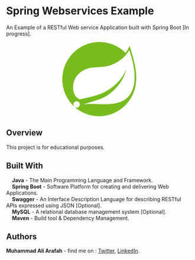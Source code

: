 # Spring Webservices Example
An Example of a RESTful Web service Application built with Spring Boot [In progress].
<p align="center">
  <img  src="src/main/resources/static/images/spring.svg" width="200" height="200"/>
</p>

## Overview  
This project is for educational purposes.
 
## Built With  
&nbsp;&nbsp;&nbsp;&nbsp;**Java** - The Main Programming Language and Framework.  
&nbsp;&nbsp;&nbsp;&nbsp;**Spring Boot** - Software Platform for creating and delivering Web Applications.  
&nbsp;&nbsp;&nbsp;&nbsp;**Swagger** - An Interface Description Language for describing RESTful APIs expressed using JSON [Optional].  
&nbsp;&nbsp;&nbsp;&nbsp;**MySQL** - A relational database management system [Optional].  
&nbsp;&nbsp;&nbsp;&nbsp;**Maven** - Build tool & Dependency Management.  

## Authors  
   **Muhammad Ali Arafah** - find me on : [Twitter](https://twitter.com/ZaTribune), [LinkedIn](https://www.linkedin.com/in/zatribune).  
